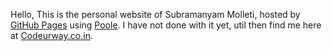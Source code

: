 Hello, This is the personal website of Subramanyam Molleti, hosted by [GitHub Pages](http://pages.github.com) using [Poole](https://github.com/poole/poole). I have not done with it yet, util then find me here at [Codeurway.co.in](http://codeurway.co.in).
